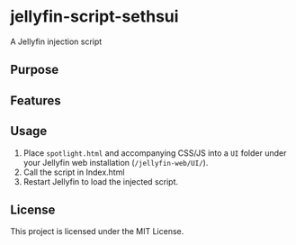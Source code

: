 # jellyfin-script-sethsui

A Jellyfin injection script

## Purpose

## Features

## Usage

1. Place `spotlight.html` and accompanying CSS/JS into a `UI` folder under your Jellyfin web installation (`/jellyfin-web/UI/`).
2. Call the script in Index.html
3. Restart Jellyfin to load the injected script.

## License

This project is licensed under the MIT License.
